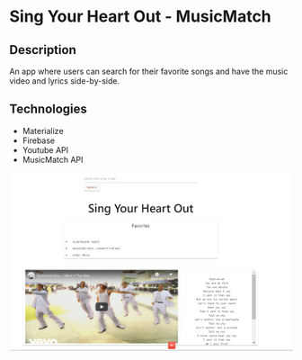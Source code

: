 # Sing Your Heart Out - MusicMatch

## Description

An app where users can search for their favorite songs and have the music video and lyrics side-by-side.

## Technologies

- Materialize
- Firebase
- Youtube API
- MusicMatch API

![screenshot](./Capture4.PNG)
